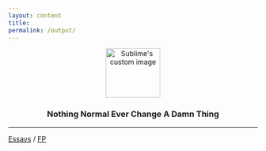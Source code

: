 ```yaml
---
layout: content
title: 
permalink: /output/
---
```


<p align="center">
  <img width="110" height="100" src="https://i.imgur.com/kP9t9kK.png" alt="Sublime's custom image"/>
</p>


<center><h3>Nothing Normal Ever Change A Damn Thing</h3></center>




---

[Essays](https://allenleein.github.io/brains/) / [FP](https://allenleein.github.io/brains/fp/)